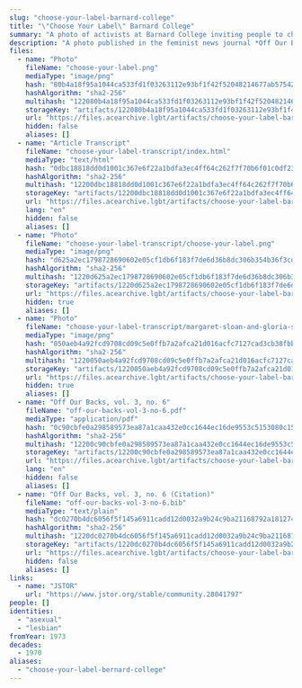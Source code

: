```yaml
---
slug: "choose-your-label-barnard-college"
title: "\"Choose Your Label\" Barnard College"
summary: "A photo of activists at Barnard College inviting people to choose their own label"
description: "A photo published in the feminist news journal *Off Our Backs* depicting activists at Barnard College inviting people to choose their own label, with \"asexual\" as one of the options"
files:
  - name: "Photo"
    fileName: "choose-your-label.png"
    mediaType: "image/png"
    hash: "80b4a18f95a1044ca533fd1f03263112e93bf1f42f52048214677ab57542b7eb"
    hashAlgorithm: "sha2-256"
    multihash: "122080b4a18f95a1044ca533fd1f03263112e93bf1f42f52048214677ab57542b7eb"
    storageKey: "artifacts/122080b4a18f95a1044ca533fd1f03263112e93bf1f42f52048214677ab57542b7eb"
    url: "https://files.acearchive.lgbt/artifacts/choose-your-label-barnard-college/choose-your-label.png"
    hidden: false
    aliases: []
  - name: "Article Transcript"
    fileName: "choose-your-label-transcript/index.html"
    mediaType: "text/html"
    hash: "0dbc18818dd0d1001c367e6f22a1bdfa3ec4ff64c262f7f70b6f01c0df23e9e6"
    hashAlgorithm: "sha2-256"
    multihash: "12200dbc18818dd0d1001c367e6f22a1bdfa3ec4ff64c262f7f70b6f01c0df23e9e6"
    storageKey: "artifacts/12200dbc18818dd0d1001c367e6f22a1bdfa3ec4ff64c262f7f70b6f01c0df23e9e6"
    url: "https://files.acearchive.lgbt/artifacts/choose-your-label-barnard-college/choose-your-label-transcript/index.html"
    lang: "en"
    hidden: false
    aliases: []
  - name: "Photo"
    fileName: "choose-your-label-transcript/choose-your-label.png"
    mediaType: "image/png"
    hash: "d625a2ec1798728690602e05cf1db6f183f7de6d36b8dc306b354b36f3cd747f"
    hashAlgorithm: "sha2-256"
    multihash: "1220d625a2ec1798728690602e05cf1db6f183f7de6d36b8dc306b354b36f3cd747f"
    storageKey: "artifacts/1220d625a2ec1798728690602e05cf1db6f183f7de6d36b8dc306b354b36f3cd747f"
    url: "https://files.acearchive.lgbt/artifacts/choose-your-label-barnard-college/choose-your-label-transcript/choose-your-label.png"
    hidden: true
    aliases: []
  - name: "Photo"
    fileName: "choose-your-label-transcript/margaret-sloan-and-gloria-steinem.png"
    mediaType: "image/png"
    hash: "050aeb4a92fcd9708cd09c5e0ffb7a2afca21d016acfc7127cad3cb38fbb89d6"
    hashAlgorithm: "sha2-256"
    multihash: "1220050aeb4a92fcd9708cd09c5e0ffb7a2afca21d016acfc7127cad3cb38fbb89d6"
    storageKey: "artifacts/1220050aeb4a92fcd9708cd09c5e0ffb7a2afca21d016acfc7127cad3cb38fbb89d6"
    url: "https://files.acearchive.lgbt/artifacts/choose-your-label-barnard-college/choose-your-label-transcript/margaret-sloan-and-gloria-steinem.png"
    hidden: true
    aliases: []
  - name: "Off Our Backs, vol. 3, no. 6"
    fileName: "off-our-backs-vol-3-no-6.pdf"
    mediaType: "application/pdf"
    hash: "0c90cbfe0a298589573ea87a1caa432e0cc1644ec16de9553c5153080c15a266"
    hashAlgorithm: "sha2-256"
    multihash: "12200c90cbfe0a298589573ea87a1caa432e0cc1644ec16de9553c5153080c15a266"
    storageKey: "artifacts/12200c90cbfe0a298589573ea87a1caa432e0cc1644ec16de9553c5153080c15a266"
    url: "https://files.acearchive.lgbt/artifacts/choose-your-label-barnard-college/off-our-backs-vol-3-no-6.pdf"
    lang: "en"
    hidden: false
    aliases: []
  - name: "Off Our Backs, vol. 3, no. 6 (Citation)"
    fileName: "off-our-backs-vol-3-no-6.bib"
    mediaType: "text/plain"
    hash: "dc0270b4dc6056f5f145a6911cadd12d0032a9b24c9ba21168792a18127496ed"
    hashAlgorithm: "sha2-256"
    multihash: "1220dc0270b4dc6056f5f145a6911cadd12d0032a9b24c9ba21168792a18127496ed"
    storageKey: "artifacts/1220dc0270b4dc6056f5f145a6911cadd12d0032a9b24c9ba21168792a18127496ed"
    url: "https://files.acearchive.lgbt/artifacts/choose-your-label-barnard-college/off-our-backs-vol-3-no-6.bib"
    hidden: false
    aliases: []
links:
  - name: "JSTOR"
    url: "https://www.jstor.org/stable/community.28041797"
people: []
identities:
  - "asexual"
  - "lesbian"
fromYear: 1973
decades:
  - 1970
aliases:
  - "choose-your-label-bernard-college"
---
```

